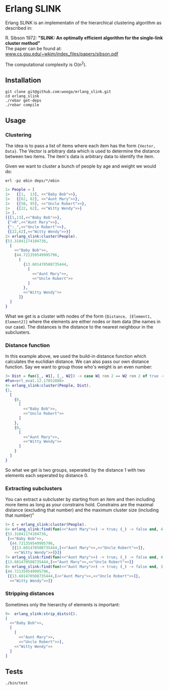 # Erlang SLINK

Erlang SLINK is an implementatin of the hierarchical clustering algorithm as described in:


R. Sibson 1972: __"SLINK: An optimally efficient algorithm for the single-link cluster method"__  
The paper can be found at: www.cs.gsu.edu/~wkim/index_files/papers/sibson.pdf

The computational complexity is O(n<sup>2</sup>).

## Installation

```
git clone git@github.com:wooga/erlang_slink.git
cd erlang_slink
./rebar get-deps
./rebar compile
```

## Usage

### Clustering

The idea is to pass a list of items where each item has the form `{Vector, Data}`.
The Vector is arbitrary data which is used to determine the distance between two items. The item's data is arbitrary data to identify the item.

Given we want to cluster a bunch of people by age and weight we would do:

`erl -pz ebin deps/*/ebin`

```erlang
1> People = [
1>   {[1,  13], <<"Baby Bob">>},
1>   {[62, 82], <<"Aunt Mary">>},
1>   {[58, 95], <<"Uncle Robert">>},
1>   {[22, 62], <<"Witty Wendy">>}
1> ].
[{[1,13],<<"Baby Bob">>},
 {">R",<<"Aunt Mary">>},
 {":_",<<"Uncle Robert">>},
 {[22,62],<<"Witty Wendy">>}]
2> erlang_slink:cluster(People).
{53.31041174104736,
  [
    <<"Baby Bob">>,
    {44.721359549995796,
      [
        {13.601470508735444,
          [
            <<"Aunt Mary">>,
            <<"Uncle Robert">>
          ]
        },
        <<"Witty Wendy">>
      ]}
  ]
}
```

What we get is a cluster with nodes of the form `{Distance, [Element1, Element2]}` where the elements are either nodes or item data (the names in our case).
The distances is the distance to the nearest neighbour in the subclusters.

### Distance function

In this example above, we used the build-in distance function which calculates the euclidian distance. We can also pass our own distance function.
Say we want to group those who's weight is an even number: 

```erlang
3> Dist = fun([_, W1], [_, W2]) -> case W1 rem 2 == W2 rem 2 of true -> 0; false -> 1 end end.
#Fun<erl_eval.12.17052888>
4> erlang_slink:cluster(People, Dist).
{1,
  [
    {0,
      [
        <<"Baby Bob">>,
        <<"Uncle Robert">>
      ]
    },
    {0,
      [
        <<"Aunt Mary">>,
        <<"Witty Wendy">>
      ]
    }
  ]
}
```
So what we get is two groups, seperated by the distance 1 with two elements each seperated by distance 0.

### Extracting subclusters

You can extract a subcluster by starting from an item and then including more items as long as your constrains hold.
Constrains are the maximal distance (excluding that number) and the maximum cluster size (including that number)"

```erlang
5> C = erlang_slink:cluster(People).
6> erlang_slink:find(fun(<<"Aunt Mary">>) -> true; (_) -> false end, 4, 100, C).
{53.31041174104736,
 [<<"Baby Bob">>,
  {44.721359549995796,
   [{13.601470508735444,[<<"Aunt Mary">>,<<"Uncle Robert">>]},
    <<"Witty Wendy">>]}]}
7> erlang_slink:find(fun(<<"Aunt Mary">>) -> true; (_) -> false end, 4, 15, C).
{13.601470508735444,[<<"Aunt Mary">>,<<"Uncle Robert">>]}
8> erlang_slink:find(fun(<<"Aunt Mary">>) -> true; (_) -> false end, 3, 100, C).
{44.721359549995796,
 [{13.601470508735444,[<<"Aunt Mary">>,<<"Uncle Robert">>]},
  <<"Witty Wendy">>]}
```

### Stripping distances

Sometimes only the hierarchy of elements is important:

```erlang
9>  erlang_slink:strip_dists(C).
[
  <<"Baby Bob">>,
  [
    [
      <<"Aunt Mary">>,
      <<"Uncle Robert">>],
    <<"Witty Wendy">>
  ]
]
```

## Tests

`./bin/test`
